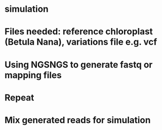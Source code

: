 # simulation

# Files needed: reference chloroplast (Betula Nana), variations file e.g. vcf
# Using NGSNGS to generate fastq or mapping files
# Repeat 
# Mix generated reads for simulation

